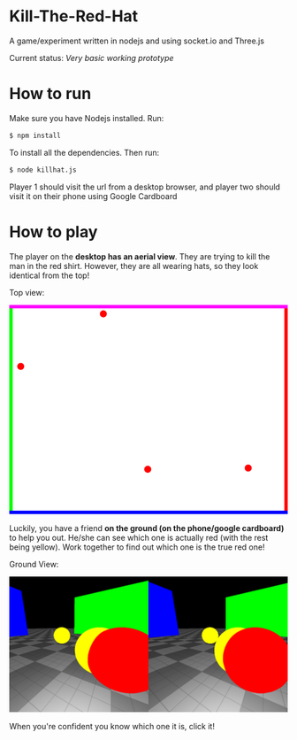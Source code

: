 # Kill-The-Red-Hat
A game/experiment written in nodejs and using socket.io and Three.js

Current status: *Very basic working prototype*

How to run
==========
Make sure you have Nodejs installed. Run:

```sh
$ npm install
```

To install all the dependencies. Then run:

```sh
$ node killhat.js
```
Player 1 should visit the url from a desktop browser, and player two should visit it on their phone using Google Cardboard

How to play
===========

The player on the **desktop has an aerial view**. They are trying to kill the man in the red shirt. However, they are all wearing hats, so they look identical from the top!

Top view:

![Alt text](/topview.png?raw=true "Top View")

Luckily, you have a friend **on the ground (on the phone/google cardboard)** to help you out. He/she can see which one is actually red (with the rest being yellow). Work together to find out which one is the true red one! 

Ground View:

![Alt text](/groundview.png?raw=true "Ground View")

When you're confident you know which one it is, click it!